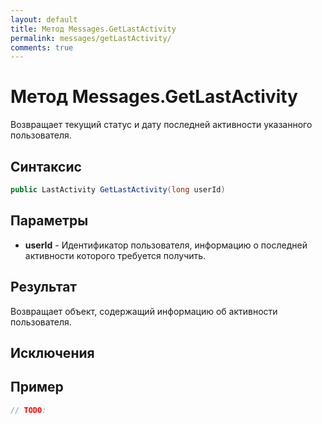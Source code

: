 ```yaml
---
layout: default
title: Метод Messages.GetLastActivity
permalink: messages/getLastActivity/
comments: true
---
```

# Метод Messages.GetLastActivity
Возвращает текущий статус и дату последней активности указанного пользователя.

## Синтаксис
```csharp
public LastActivity GetLastActivity(long userId)
```

## Параметры
+ **userId** - Идентификатор пользователя, информацию о последней активности которого требуется получить.

## Результат
Возвращает объект, содержащий информацию об активности пользователя.

## Исключения

## Пример
```csharp
// TODO:
```